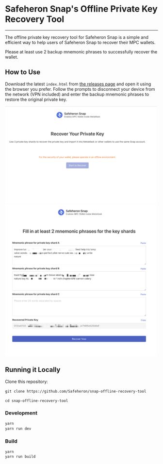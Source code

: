 # Safeheron Snap's Offline Private Key Recovery Tool

---

The offline private key recovery tool for Safeheron Snap is a simple and efficient way to help users of Safeheron Snap to recover their MPC wallets.

Please at least use 2 backup mnemonic phrases to successfully recover the wallet.

## How to Use

 Download the latest `index.html` from [the releases page](https://github.com/Safeheron/snap-offline-recovery-tool/releases) and open it using the browser you prefer. 
 Follow the prompts to disconnect your device from the network (VPN included) and enter the backup mnemonic phrases 
 to restore the original private key.

<img src="./recover-landing.png" width="500px">

<img src="./recover-step.png" width="500px">

## Running it Locally

Clone this repository:

`git clone https://github.com/Safeheron/snap-offline-recovery-tool`

`cd snap-offline-recovery-tool`

### Development

```bash
yarn 
yarn run dev
```

### Build
```
yarn
yarn run build
```
